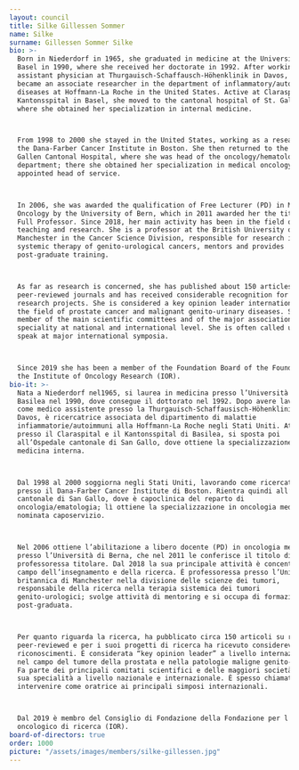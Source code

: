 ```yaml
---
layout: council
title: Silke Gillessen Sommer
name: Silke
surname: Gillessen Sommer Silke
bio: >-
  Born in Niederdorf in 1965, she graduated in medicine at the University of
  Basel in 1990, where she received her doctorate in 1992. After working as an
  assistant physician at Thurgauisch-Schaffausch-Höhenklinik in Davos, she
  became an associate researcher in the department of inflammatory/autoimmune
  diseases at Hoffmann-La Roche in the United States. Active at Claraspital and
  Kantonsspital in Basel, she moved to the cantonal hospital of St. Gallen,
  where she obtained her specialization in internal medicine. 



  From 1998 to 2000 she stayed in the United States, working as a researcher at
  the Dana-Farber Cancer Institute in Boston. She then returned to the St.
  Gallen Cantonal Hospital, where she was head of the oncology/hematology
  department; there she obtained her specialization in medical oncology and was
  appointed head of service. 



  In 2006, she was awarded the qualification of Free Lecturer (PD) in Medical
  Oncology by the University of Bern, which in 2011 awarded her the title of
  Full Professor. Since 2018, her main activity has been in the field of
  teaching and research. She is a professor at the British University of
  Manchester in the Cancer Science Division, responsible for research into
  systemic therapy of genito-urological cancers, mentors and provides
  post-graduate training. 



  As far as research is concerned, she has published about 150 articles in
  peer-reviewed journals and has received considerable recognition for her
  research projects. She is considered a key opinion leader internationally in
  the field of prostate cancer and malignant genito-urinary diseases. She is a
  member of the main scientific committees and of the major associations of her
  speciality at national and international level. She is often called upon to
  speak at major international symposia.



  Since 2019 she has been a member of the Foundation Board of the Foundation for
  the Institute of Oncology Research (IOR).
bio-it: >-
  Nata a Niederdorf nel1965, si laurea in medicina presso l’Università di
  Basilea nel 1990, dove consegue il dottorato nel 1992. Dopo avere lavorato
  come medico assistente presso la Thurgauisch-Schaffausisch-Höhenklinik di
  Davos, è ricercatrice associata del dipartimento di malattie
  infiammatorie/autoimmuni alla Hoffmann-La Roche negli Stati Uniti. Attiva
  presso il Claraspital e il Kantonsspital di Basilea, si sposta poi
  all’Ospedale cantonale di San Gallo, dove ottiene la specializzazione in
  medicina interna. 



  Dal 1998 al 2000 soggiorna negli Stati Uniti, lavorando come ricercatrice
  presso il Dana-Farber Cancer Institute di Boston. Rientra quindi all’Ospedale
  cantonale di San Gallo, dove è capoclinica del reparto di
  oncologia/ematologia; lì ottiene la specializzazione in oncologia medica ed è
  nominata caposervizio. 



  Nel 2006 ottiene l’abilitazione a libero docente (PD) in oncologia medica
  presso l’Università di Berna, che nel 2011 le conferisce il titolo di
  professoressa titolare. Dal 2018 la sua principale attività è concentrata nel
  campo dell’insegnamento e della ricerca. È professoressa presso l’Università
  britannica di Manchester nella divisione delle scienze dei tumori,
  responsabile della ricerca nella terapia sistemica dei tumori
  genito-urologici; svolge attività di mentoring e si occupa di formazione
  post-graduata. 



  Per quanto riguarda la ricerca, ha pubblicato circa 150 articoli su riviste
  peer-reviewed e per i suoi progetti di ricerca ha ricevuto considerevoli
  riconoscimenti. È considerata “key opinion leader” a livello internazionale
  nel campo del tumore della prostata e nella patologie maligne genito-urinarie.
  Fa parte dei principali comitati scientifici e delle maggiori società della
  sua specialità a livello nazionale e internazionale. È spesso chiamata a
  intervenire come oratrice ai principali simposi internazionali.



  Dal 2019 è membro del Consiglio di Fondazione della Fondazione per l'Istituto
  oncologico di ricerca (IOR).
board-of-directors: true
order: 1000
picture: "/assets/images/members/silke-gillessen.jpg"
---
```


